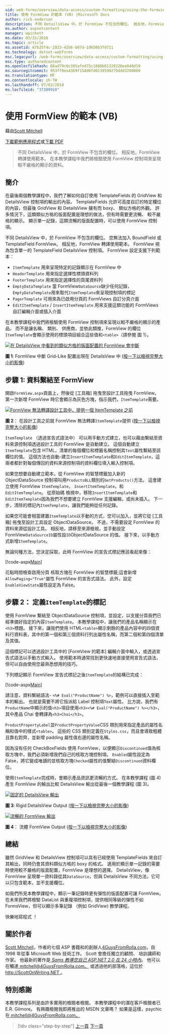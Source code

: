 ```yaml
---
uid: web-forms/overview/data-access/custom-formatting/using-the-formview-s-templates-vb
title: 使用 FormView 的範本 (VB) |Microsoft Docs
author: rick-anderson
description: 不同 DetailsView 中，於 FormView 不包含的欄位。 相反地，FormView 轉譯使用範本。 在本教學課程中，我們將檢驗使用 F...
ms.author: aspnetcontent
manager: wpickett
ms.date: 03/31/2010
ms.topic: article
ms.assetid: 67b25f4c-2823-42b6-b07d-1d650b3fd711
ms.technology: dotnet-webforms
msc.legacyurl: /web-forms/overview/data-access/custom-formatting/using-the-formview-s-templates-vb
msc.type: authoredcontent
ms.openlocfilehash: 66ad79c0c385afed75c1888b81328220ee048d19
ms.sourcegitcommit: 953ff9ea4369f154d6fd0239599279ddd3280009
ms.translationtype: MT
ms.contentlocale: zh-TW
ms.lasthandoff: 07/03/2018
ms.locfileid: "37389910"
---
```

<a name="using-the-formviews-templates-vb"></a>使用 FormView 的範本 (VB)
====================
藉由[Scott Mitchell](https://twitter.com/ScottOnWriting)

[下載範例應用程式](http://download.microsoft.com/download/5/7/0/57084608-dfb3-4781-991c-407d086e2adc/ASPNET_Data_Tutorial_14_VB.exe)或[下載 PDF](using-the-formview-s-templates-vb/_static/datatutorial14vb1.pdf)

> 不同 DetailsView 中，於 FormView 不包含的欄位。 相反地，FormView 轉譯使用範本。 在本教學課程中我們將檢驗使用 FormView 控制項來呈現較不嚴格的顯示的資料。


## <a name="introduction"></a>簡介

在最後兩個教學課程中，我們了解如何自訂使用 TemplateFields 的 GridView 和 DetailsView 控制項的輸出的內容。 TemplateFields 允許可高度自訂的特定欄位的內容，但最後 GridView 和 DetailsView 擁有而 boxy、 類似方格的外觀。 許多情況下，這類類似方格的版面配置是理想的做法，但有時需要更流暢、 較不嚴格的顯示。 顯示單一記錄，這類流暢的版面配置時，可以使用 FormView 控制項。

不同 DetailsView 中，於 FormView 不包含的欄位。 您無法加入 BoundField 或 TemplateField FormView。 相反地，FormView 轉譯使用範本。 FormView 視為包含單一的 TemplateField DetailsView 控制項。 FormView 設定支援下列範本：

- `ItemTemplate` 用來呈現特定的記錄顯示在 FormView 中
- `HeaderTemplate` 用來指定選擇性標頭資料列
- `FooterTemplate` 用來指定選擇性的頁尾資料列
- `EmptyDataTemplate` 當 FormView`DataSource`缺少任何記錄，`EmptyDataTemplate`用來取代`ItemTemplate`來呈現控制項的標記
- `PagerTemplate` 可用來為已啟用分頁的 FormViews 自訂分頁介面
- `EditItemTemplate` / `InsertItemTemplate` 用來支援這類功能的 FormViews 自訂編輯介面或插入介面

在本教學課程中我們將檢驗使用 FormView 控制項來呈現以較不嚴格的顯示的產品。 而不是讓名稱、 類別、 供應商，並依此類推，FormView 的欄位`ItemTemplate`會顯示使用的標頭項目組合這些值和`<table>`（請參閱 圖 1）。


[![在 DetailsView 中看到的類似方格的版面配置的 FormView 會中斷](using-the-formview-s-templates-vb/_static/image2.png)](using-the-formview-s-templates-vb/_static/image1.png)

**圖 1**: FormView 中斷 Grid-Like 配置出現在 DetailsView 中 ([按一下以檢視完整大小的影像](using-the-formview-s-templates-vb/_static/image3.png))


## <a name="step-1-binding-the-data-to-the-formview"></a>步驟 1: 資料繫結至 FormView

開啟`FormView.aspx`頁面上，然後從 [工具箱] 拖曳至設計工具拖曳 FormView。 第一次新增 FormView 時它會顯示為灰色方塊，指示我們，`ItemTemplate`需要。


[![FormView 無法轉譯設計工具中，提供一個 ItemTemplate 之前](using-the-formview-s-templates-vb/_static/image5.png)](using-the-formview-s-templates-vb/_static/image4.png)

**圖 2**： 在設計工具之前就 FormView 無法轉譯`ItemTemplate`提供 ([按一下以檢視完整大小的影像](using-the-formview-s-templates-vb/_static/image6.png))


`ItemTemplate` （透過宣告式語法中） 可以用手動方式建立，也可以藉由繫結至資料來源控制項透過設計工具的 FormView 是自動建立。 這個自動建立`ItemTemplate`包含 HTML，清單的每個欄位和標籤名稱控制其`Text`屬性繫結至該欄位的值。 這個方法也自動-建立`InsertItemTemplate`和`EditItemTemplate`，這兩者都針對每個傳回的資料來源控制項的資料欄位填入輸入控制項。

如果您想要自動建立範本，從 FormView 的智慧標籤加入新的 ObjectDataSource 控制項叫用`ProductsBLL`類別的`GetProducts()`方法。 這會建立使用 FormView `ItemTemplate`， `InsertItemTemplate`，和`EditItemTemplate`。 從原始碼 檢視中，移除`InsertItemTemplate`和`EditItemTemplate`因為我們不想要建立 FormView 支援編輯，或尚未插入。 下一步，清除的標記內`ItemTemplate`，讓我們能夠從任何記錄。

如果您可能會相當建置`ItemTemplate`以手動的方式，您可以加入，並將它從 [工具箱] 拖曳至設計工具設定 ObjectDataSource。 不過，不需要設定 FormView 的資料來源從設計工具。 相反地，請移至來源檢視，並手動設定 FormView`DataSourceID`屬性設`ID`ObjectDataSource 的值。 接下來，以手動方式新增`ItemTemplate`。

無論何種方法，您決定採取，此時 FormView 的宣告式標記應該看起來像：


[!code-aspx[Main](using-the-formview-s-templates-vb/samples/sample1.aspx)]

花點時間檢查啟用分頁 核取方塊在 FormView 的智慧標籤;這會新增`AllowPaging="True"`屬性 FormView 的宣告式語法。 此外，設定`EnableViewState`屬性設定為 False。

## <a name="step-2-defining-theitemtemplates-markup"></a>步驟 2： 定義`ItemTemplate`的標記

使用 FormView 繫結至 ObjectDataSource 控制項，並設定，以支援分頁我們已經準備好指定的內容`ItemTemplate`。 本教學課程中，讓我們的產品名稱顯示在`<h3>`標題。 接下來，讓我們使用 HTML`<table>`顯示剩餘的產品內容中的四個資料行資料表，其中的第一個和第三個資料行列出屬性名稱，而第二個和第四個清單及其值。

這個標記可以透過設計工具中的 [FormView 的範本] 編輯介面中輸入，或透過宣告式語法以手動方式輸入。 使用範本時通常找到更快速地直接使用宣告式語法，但可以自由使用您最熟悉想用的技巧。

下列標記顯示 FormView 宣告式標記之後`ItemTemplate`的結構已完成：


[!code-aspx[Main](using-the-formview-s-templates-vb/samples/sample2.aspx)]

請注意，資料繫結語法- `<%# Eval("ProductName") %>`，範例可以直接插入至範本的輸出。 也就是需要不將它指派給 Label 控制項`Text`屬性。 比方說，我們有`ProductName`中顯示的值`<h3>`項目使用`<h3><%# Eval("ProductName") %></h3>`，其中產品 Chai 會轉譯為`<h3>Chai</h3>`。

`ProductPropertyLabel`並`ProductPropertyValue`CSS 類別用來指定產品的屬性名稱和值中的樣式`<table>`。 這些的 CSS 類別定義在`Styles.css`，而且會導致粗體且靠右對齊，並新增 padding 屬性值右邊的屬性名稱。

因為沒有任何 CheckBoxFields 使用 FormView，以便顯示`Discontinued`值為核取方塊中，我們必須新增我們自己的核取方塊控制項。 `Enabled`屬性設定為 False，將它變成唯讀的並核取方塊`Checked`屬性的值繫結`Discontinued`資料欄位。

使用`ItemTemplate`完成時，會顯示產品資訊更流暢的方式。 在本教學課程 (圖 4) 產生 FormView 的輸出比較 DetailsView 輸出從最後一個教學課程 (圖 3)。


[![固定的 DetailsView 輸出](using-the-formview-s-templates-vb/_static/image8.png)](using-the-formview-s-templates-vb/_static/image7.png)

**圖 3**: Rigid DetailsView Output ([按一下以檢視完整大小的影像](using-the-formview-s-templates-vb/_static/image9.png))


[![流暢的 FormView 輸出](using-the-formview-s-templates-vb/_static/image11.png)](using-the-formview-s-templates-vb/_static/image10.png)

**圖 4**： 流體 FormView Output ([按一下以檢視完整大小的影像](using-the-formview-s-templates-vb/_static/image12.png))


## <a name="summary"></a>總結

雖然 GridView 和 DetailsView 控制項可以具有已經使用 TemplateFields 來自訂其輸出，同時仍會其資料類似方格的 boxy 的格式。 適用於顯示單一記錄的需要時使用較不嚴格的版面配置，FormView 是理想的選擇。 DetailsView，像 FormView 呈現單一資料錄從其`DataSource`，但與 DetailsView 不同方法，它可以只包含範本，並不支援欄位。

如我們所見本教學課程中，顯示一筆記錄時更有彈性的版面配置可讓 FormView。 在未來我們將檢驗 DataList 與重複項控制項，提供相同等級的彈性不如 FormsView，但可以顯示多筆記錄 （例如 GridView) 教學課程。

快樂地寫程式 ！

## <a name="about-the-author"></a>關於作者

[Scott Mitchell](http://www.4guysfromrolla.com/ScottMitchell.shtml)，作者的七個 ASP 書籍和的創辦人[4GuysFromRolla.com](http://www.4guysfromrolla.com)，自 1998 年從事 Microsoft Web 技術工作。 Scott 會擔任獨立的顧問、 培訓講師和作家。 他最新的著作是[ *Sams 教導您自己 ASP.NET 2.0 在 24 小時內*](https://www.amazon.com/exec/obidos/ASIN/0672327384/4guysfromrollaco)。 他可以在觸達[ mitchell@4GuysFromRolla.com。](mailto:mitchell@4GuysFromRolla.com) 或透過他的部落格，這位於[ http://ScottOnWriting.NET ](http://ScottOnWriting.NET)。

## <a name="special-thanks-to"></a>特別感謝

本教學課程系列是由許多實用的檢閱者檢閱。 本教學課程中的潛在客戶檢閱者已 E.R. Gilmore。 有興趣檢閱我即將推出的 MSDN 文章嗎？ 如果是這樣，psychic 在[ mitchell@4GuysFromRolla.com。](mailto:mitchell@4GuysFromRolla.com)

> [!div class="step-by-step"]
> [上一頁](using-templatefields-in-the-detailsview-control-vb.md)
> [下一頁](displaying-summary-information-in-the-gridview-s-footer-vb.md)
